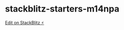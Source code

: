 # stackblitz-starters-m14npa

[Edit on StackBlitz ⚡️](https://stackblitz.com/edit/stackblitz-starters-m14npa)